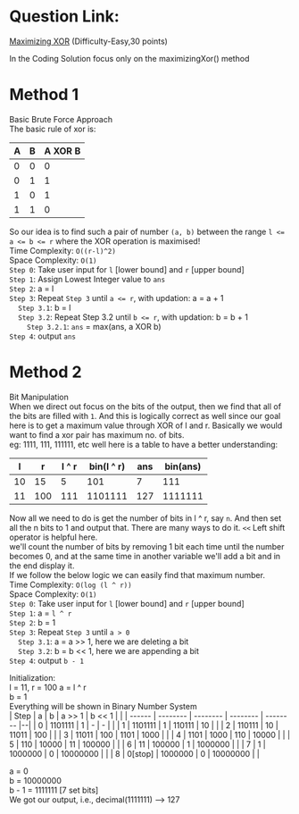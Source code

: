 # Question Link:
[Maximizing XOR](https://www.hackerrank.com/contests/gdsc-coding-round-2023-set-1/challenges/maximizing-xor) (Difficulty-Easy,30 points)  

In the Coding Solution focus only on the maximizingXor() method

# Method 1
Basic Brute Force Approach  
The basic rule of xor is:  

| A | B | A XOR B |
|---|---|---------|
| 0 | 0 |    0    |
| 0 | 1 |    1    |
| 1 | 0 |    1    |
| 1 | 1 |    0    |  

So our idea is to find such a pair of number `(a, b)` between the range `l <= a <= b <= r` where the XOR 
operation is maximised!   
Time Complexity: `O((r-l)^2)`  
Space Complexity: `O(1)`  
`Step 0`: Take user input for `l` [lower bound] and `r` [upper bound]  
`Step 1`: Assign Lowest Integer value to `ans`  
`Step 2`: a = l  
`Step 3`: Repeat `Step 3` until `a <= r`, with updation: a = a + 1  
&nbsp;&nbsp;&nbsp;&nbsp;`Step 3.1`: b = l  
&nbsp;&nbsp;&nbsp;&nbsp;`Step 3.2`: Repeat Step 3.2 until `b <= r`,  with updation: b = b + 1  
&nbsp;&nbsp;&nbsp;&nbsp;&nbsp;&nbsp;&nbsp;&nbsp;`Step 3.2.1`: `ans` = max(ans, a XOR b)  
`Step 4`: output `ans`  

# Method 2
Bit Manipulation  
When we direct out focus on the bits of the output, then we find that all of the bits are filled with `1`. And this is logically correct as well since our goal here is to get a maximum value through XOR of l and r. 
Basically we would want to find a xor pair has maximum no. of bits.  
eg: 1111, 111, 111111, etc
well here is a table to have a better understanding:

|  l  |  r  |  l ^ r  | bin(l ^ r) |   ans   | bin(ans) |
| --- | --- | ------- | ---------- | ------- | -------- |
| 10  | 15  |    5    |  101       |    7    |   111    |
| 11  | 100 |   111   |  1101111   |   127   | 1111111  |

Now all we need to do is get the number of bits in l ^ r, say `n`. And then set all the n bits to 1 and output that. There are many ways to do it. `<<` Left shift operator is helpful here.  
we'll count the number of bits by removing 1 bit each time until the number becomes 0, and at the same time in another variable we'll add a bit and in the end display it.  
If we follow the below logic we can easily find that maximum number.   
Time Complexity: `O(log (l ^ r))`  
Space Complexity: `O(1)`  
`Step 0`: Take user input for `l` [lower bound] and `r` [upper bound]  
`Step 1`: a = `l ^ r`   
`Step 2`: b = 1  
`Step 3`: Repeat `Step 3` until `a > 0`  
&nbsp;&nbsp;&nbsp;&nbsp;`Step 3.1`: a = a >> 1, here we are deleting a bit  
&nbsp;&nbsp;&nbsp;&nbsp;`Step 3.2`: b = b << 1, here we are appending a bit  
`Step 4`: output `b - 1`  

Initialization:  
l = 11, r = 100
a = l ^ r  
b = 1  
Everything will be shown in Binary Number System  
|  Step  |     a    |     b    | a >> 1   |   b << 1 |  |
| ------ | -------- | -------- | -------- | -------- |--|
| 0      | 1101111  | 1        |    -     |    -     |  |
| 1      | 1101111  | 1        |  110111  | 10       |  |
| 2      | 110111   | 10       |  11011   | 100      |  |
| 3      | 11011    | 100      |  1101    | 1000     |  |
| 4      | 1101     | 1000     |  110     | 10000    |  |
| 5      | 110      | 10000    |  11      | 100000   |  |
| 6      | 11       | 100000   |  1       | 1000000  |  |
| 7      | 1        | 1000000  |  0       | 10000000 |  |
| 8      | 0[stop]  | 1000000  |  0       | 10000000 |  |

a = 0  
b = 10000000  
b - 1 = 1111111 [7 set bits]  
We got our output, i.e., decimal(1111111) --> 127  
